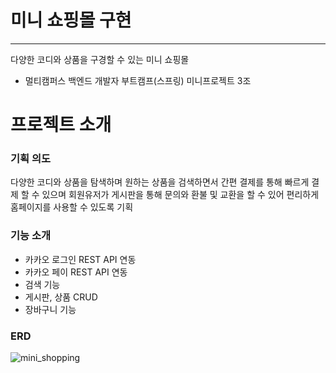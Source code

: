 # 미니 쇼핑몰 구현
<hr>

 다양한 코디와 상품을 구경할 수 있는 미니 쇼핑몰 

 - 멀티캠퍼스 백엔드 개발자 부트캠프(스프링) 미니프로젝트 3조

# 프로젝트 소개 
### 기획 의도 
다양한 코디와 상품을 탐색하며 원하는 상품을 검색하면서 간편 결제를 통해 빠르게 결제 할 수 있으며 
회원유저가 게시판을 통해 문의와 환불 및 교환을 할 수 있어 편리하게 홈페이지를 사용할 수 있도록 기획


### 기능 소개 
- 카카오 로그인 REST API 연동
- 카카오 페이 REST API 연동
- 검색 기능
- 게시판, 상품 CRUD
- 장바구니 기능


### ERD

![mini_shopping](https://github.com/user-attachments/assets/05441d1f-f835-48f4-8a12-628142109550)




  
 
